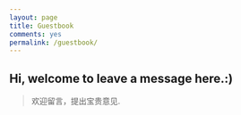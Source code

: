 ```yaml
---
layout: page
title: Guestbook
comments: yes
permalink: /guestbook/
---
```

## Hi, welcome to leave a message here.:)

> 欢迎留言，提出宝贵意见.

